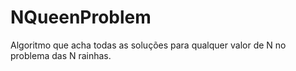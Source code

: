 # NQueenProblem
Algoritmo que acha todas as soluções para qualquer valor de N no problema das N rainhas.
